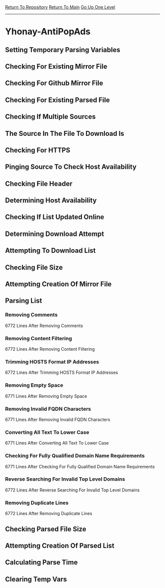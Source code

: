 [Return To Repository](https://github.com/deathbybandaid/piholeparser/)
[Return To Main](https://github.com/deathbybandaid/piholeparser/blob/master/RecentRunLogs/Mainlog.md)
[Go Up One Level](https://github.com/deathbybandaid/piholeparser/blob/master/RecentRunLogs/TopLevelScripts/30-Processing-External-Blacklists.md)
____________________________________
# Yhonay-AntiPopAds
## Setting Temporary Parsing Variables
## Checking For Existing Mirror File
## Checking For Github Mirror File
## Checking For Existing Parsed File
## Checking If Multiple Sources
## The Source In The File To Download Is
## Checking For HTTPS
## Pinging Source To Check Host Availability
## Checking File Header
## Determining Host Availability
## Checking If List Updated Online
## Determining Download Attempt
## Attempting To Download List
## Checking File Size
## Attempting Creation Of Mirror File
## Parsing List
### Removing Comments
6772 Lines After Removing Comments
### Removing Content Filtering
6772 Lines After Removing Content Filtering
### Trimming HOSTS Format IP Addresses
6772 Lines After Trimming HOSTS Format IP Addresses
### Removing Empty Space
6771 Lines After Removing Empty Space
### Removing Invalid FQDN Characters
6771 Lines After Removing Invalid FQDN Characters
### Converting All Text To Lower Case
6771 Lines After Converting All Text To Lower Case
### Checking For Fully Qualified Domain Name Requirements
6771 Lines After Checking For Fully Qualified Domain Name Requirements
### Reverse Searching For Invalid Top Level Domains
6772 Lines After Reverse Searching For Invalid Top Level Domains
### Removing Duplicate Lines
6772 Lines After Removing Duplicate Lines
## Checking Parsed File Size
## Attempting Creation Of Parsed List
## Calculating Parse Time
## Clearing Temp Vars
